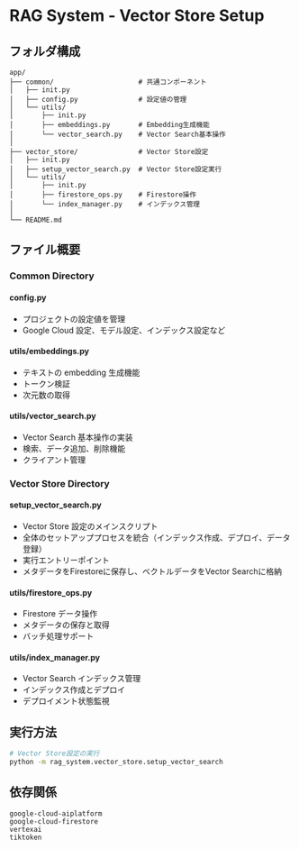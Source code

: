 # RAG System - Vector Store Setup

## フォルダ構成

```
app/
├── common/                     # 共通コンポーネント
│   ├── init.py
│   ├── config.py               # 設定値の管理
│   └── utils/
│       ├── init.py
│       ├── embeddings.py       # Embedding生成機能
│       └── vector_search.py    # Vector Search基本操作
│
├── vector_store/               # Vector Store設定
│   ├── init.py
│   ├── setup_vector_search.py  # Vector Store設定実行
│   └── utils/
│       ├── init.py
│       ├── firestore_ops.py    # Firestore操作
│       └── index_manager.py    # インデックス管理
│
└── README.md
```

## ファイル概要

### Common Directory

#### config.py

-   プロジェクトの設定値を管理
-   Google Cloud 設定、モデル設定、インデックス設定など

#### utils/embeddings.py

-   テキストの embedding 生成機能
-   トークン検証
-   次元数の取得

#### utils/vector_search.py

-   Vector Search 基本操作の実装
-   検索、データ追加、削除機能
-   クライアント管理

### Vector Store Directory

#### setup_vector_search.py

-   Vector Store 設定のメインスクリプト
-   全体のセットアッププロセスを統合（インデックス作成、デプロイ、データ登録）
-   実行エントリーポイント
-   メタデータをFirestoreに保存し、ベクトルデータをVector Searchに格納

#### utils/firestore_ops.py

-   Firestore データ操作
-   メタデータの保存と取得
-   バッチ処理サポート

#### utils/index_manager.py

-   Vector Search インデックス管理
-   インデックス作成とデプロイ
-   デプロイメント状態監視

## 実行方法

```bash
# Vector Store設定の実行
python -m rag_system.vector_store.setup_vector_search
```

## 依存関係

```
google-cloud-aiplatform
google-cloud-firestore
vertexai
tiktoken
```
